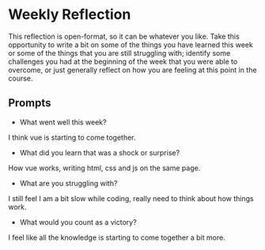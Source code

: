 # Weekly Reflection
This reflection is open-format, so it can be whatever you like. Take this opportunity to write a bit on some of the things you have learned this week or some of the things that you are still struggling with; identify some challenges you had at the beginning of the week that you were able to overcome, or just generally reflect on how you are feeling at this point in the course.

## Prompts
- What went well this week?

I think vue is starting to come together.

- What did you learn that was a shock or surprise?

How vue works, writing html, css and js on the same page.

- What are you struggling with?

I still feel I am a bit slow while coding, really need to think about how things work.

- What would you count as a victory?

I feel like all the knowledge is starting to come together a bit more.
